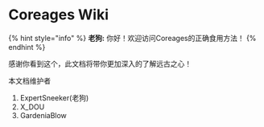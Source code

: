 # Coreages Wiki

{% hint style="info" %}
**老狗:** 你好！欢迎访问Coreages的正确食用方法！
{% endhint %}

感谢你看到这个，此文档将带你更加深入的了解远古之心！



本文档维护者

1. ExpertSneeker(老狗)
2. X\_DOU
3. GardeniaBlow
